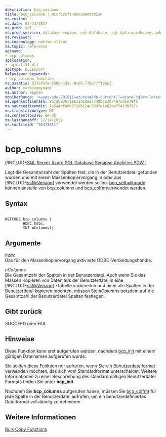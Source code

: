```yaml
---
description: bcp_columns
title: bcp_columns | Microsoft-Dokumentation
ms.custom: ''
ms.date: 03/14/2017
ms.prod: sql
ms.prod_service: database-engine, sql-database, sql-data-warehouse, pdw
ms.reviewer: ''
ms.technology: native-client
ms.topic: reference
apiname:
- bcp_columns
apilocation:
- sqlncli11.dll
apitype: DLLExport
helpviewer_keywords:
- bcp_columns function
ms.assetid: 5376f6fe-9508-439a-8c66-778d77f19ac3
author: markingmyname
ms.author: maghan
monikerRange: '>=aps-pdw-2016||=azuresqldb-current||=azure-sqldw-latest||>=sql-server-2016||>=sql-server-linux-2017||=azuresqldb-mi-current'
ms.openlocfilehash: 867ab836c1ab31d1deac348bc63b74e76d1970fe
ms.sourcegitcommit: 1a544cf4dd2720b124c3697d1e62ae7741db757c
ms.translationtype: MT
ms.contentlocale: de-DE
ms.lasthandoff: 12/14/2020
ms.locfileid: "97473611"
---
```

# <a name="bcp_columns"></a>bcp_columns
[!INCLUDE[SQL Server Azure SQL Database Synapse Analytics PDW ](../../includes/applies-to-version/sql-asdb-asdbmi-asa-pdw.md)]

  Legt die Gesamtanzahl der Spalten fest, die in der Benutzerdatei gefunden wurden und mit einem Massenkopiervorgang in oder aus [!INCLUDE[ssNoVersion](../../includes/ssnoversion-md.md)] verwendet werden sollen. [bcp_setbulkmode](../../relational-databases/native-client-odbc-extensions-bulk-copy-functions/bcp-setbulkmode.md) können anstelle von bcp_columns und [bcp_colfmt](../../relational-databases/native-client-odbc-extensions-bulk-copy-functions/bcp-colfmt.md)verwendet werden.  
  
## <a name="syntax"></a>Syntax  
  
```  
  
RETCODE bcp_columns (  
        HDBC hdbc,  
        INT nColumns);  
```  
  
## <a name="arguments"></a>Argumente  
 *hdbc*  
 Das für den Massenkopiervorgang aktivierte ODBC-Verbindungshandle.  
  
 *nColumns*  
 Die Gesamtzahl der Spalten in der Benutzerdatei. Auch wenn Sie das Massen Kopieren von Daten aus der Benutzerdatei in eine [!INCLUDE[ssNoVersion](../../includes/ssnoversion-md.md)] -Tabelle vorbereiten und nicht alle Spalten in der Benutzerdatei kopieren möchten, müssen Sie *nColumns* trotzdem auf die Gesamtzahl der Benutzerdatei Spalten festlegen.  
  
## <a name="returns"></a>Gibt zurück  
 SUCCEED oder FAIL.  
  
## <a name="remarks"></a>Hinweise  
 Diese Funktion kann erst aufgerufen werden, nachdem [bcp_init](../../relational-databases/native-client-odbc-extensions-bulk-copy-functions/bcp-init.md) mit einem gültigen Dateinamen aufgerufen wurde.  
  
 Sie sollten diese Funktion nur aufrufen, wenn Sie ein Benutzerdateiformat verwenden möchten, das sich vom Standardformat unterscheidet. Weitere Informationen zu einer Beschreibung des standardmäßigen Benutzerdatei Formats finden Sie unter **bcp_init**.  
  
 Nachdem Sie **bcp_columns** aufgerufen haben, müssen Sie [bcp_colfmt](../../relational-databases/native-client-odbc-extensions-bulk-copy-functions/bcp-colfmt.md) für jede Spalte in der Benutzerdatei aufrufen, um ein benutzerdefiniertes Dateiformat vollständig zu definieren.  
  
## <a name="see-also"></a>Weitere Informationen  
 [Bulk Copy Functions](../../relational-databases/native-client-odbc-extensions-bulk-copy-functions/sql-server-driver-extensions-bulk-copy-functions.md)  
  
  
